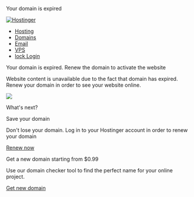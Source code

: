 Your domain is expired

[![Hostinger](hostinger-logo.svg)](https://www.hostinger.com/)

* [Hosting](https://www.hostinger.com/web-hosting)
* [Domains](https://www.hostinger.com/domain-name-search)
* [Email](https://www.hostinger.com/business-email)
* [VPS](https://www.hostinger.com/vps-hosting)
* [lock Login](https://hpanel.hostinger.com/)

Your domain is expired. Renew the domain to activate the website

Website content is unavailable due to the fact that domain has expired. Renew your domain in order to see your website online.

![](man-behind-desk.png)

What's next?

Save your domain

Don't lose your domain. Log in to your Hostinger account in order to renew your domain

[Renew now](https://hpanel.hostinger.com/domains)

Get a new domain starting from $0.99

Use our domain checker tool to find the perfect name for your online project.

[Get new domain](https://www.hostinger.com/domain-name-search)